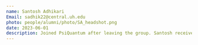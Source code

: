 ```yaml
---
name: Santosh Adhikari
Email: sadhik22@central.uh.edu
photo: people/alumni/photo/SA_headshot.png
date: 2023-06-01
description: Joined PsiQuantum after leaving the group. Santosh received his PhD in Physics (spring, 2021) from Temple University. He is interested in machine learning-assisted understanding and discovery of novel materials.
---
```

